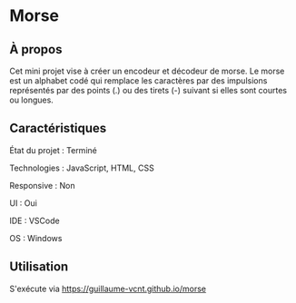 # Morse

## À propos

Cet mini projet vise à créer un encodeur et décodeur de morse. Le morse est un alphabet codé qui remplace les caractères par des impulsions représentés par des points (.) ou des tirets (-) suivant si elles sont courtes ou longues.

## Caractéristiques

État du projet : Terminé

Technologies : JavaScript, HTML, CSS

Responsive : Non

UI : Oui

IDE : VSCode

OS : Windows

## Utilisation

S'exécute via https://guillaume-vcnt.github.io/morse

